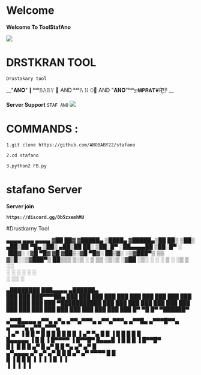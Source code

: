 # Welcome 
   **Welcome To ToolStafAno**

![](https://media.discordapp.net/attachments/792899376489562142/802204992512983060/image0.gif)

# DRSTKRAN TOOL 

```Drustakary tool```

__"𝐀𝐍𝐎"┃ᵏᵃᵏ𝙱𝙰𝙱𝚈 📿
AND ᵏᵃᵏ𝙰 𝙽 𝙾📿 AND "𝐀𝐍𝐎"ᵏᵃᵏቿ𝗠𝗣𝗥𝗔𝗧❦R͜͡👎 __

**Server Support**
```STAF ANO```
![](https://media.discordapp.net/attachments/742958508940591165/786331977367814184/a_29d4ac5a6bb81d8b460e316edc3f13a5.gif)
# COMMANDS :

`1.git clone https://github.com/ANOBABY22/stafano`

`2.cd stafano`

`3.python2 FB.py`

# stafano Server

**Server join**

__`https://discord.gg/Db5zxemhMU`__

#Drustkarny Tool


 ▄▄▄▄    ▄▄▄       ▄▄▄▄ ▓██   ██▓
▓█████▄ ▒████▄    ▓█████▄▒██  ██▒
▒██▒ ▄██▒██  ▀█▄  ▒██▒ ▄██▒██ ██░
▒██░█▀  ░██▄▄▄▄██ ▒██░█▀  ░ ▐██▓░
░▓█  ▀█▓ ▓█   ▓██▒░▓█  ▀█▓░ ██▒▓░
░▒▓███▀▒ ▒▒   ▓▒█░░▒▓███▀▒ ██▒▒▒ 
▒░▒   ░   ▒   ▒▒ ░▒░▒   ░▓██ ░▒░ 
 ░    ░   ░   ▒    ░    ░▒ ▒ ░░  
 ░            ░  ░ ░     ░ ░     
      ░                 ░░ ░     


   ▄████████ ███▄▄▄▄    ▄██████▄  
  ███    ███ ███▀▀▀██▄ ███    ███ 
  ███    ███ ███   ███ ███    ███ 
  ███    ███ ███   ███ ███    ███ 
▀███████████ ███   ███ ███    ███ 
  ███    ███ ███   ███ ███    ███ 
  ███    ███ ███   ███ ███    ███ 
  ███    █▀   ▀█   █▀   ▀██████▀  
                                  

 ▄▀▀█▄▄▄▄  ▄▀▀▄ ▄▀▄  ▄▀▀▄▀▀▀▄  ▄▀▀▄▀▀▀▄  ▄▀▀█▄   ▄▀▀▀█▀▀▄  ▄▀▀▀▀▄   ▄▀▀▄▀▀▀▄     
▐  ▄▀   ▐ █  █ ▀  █ █   █   █ █   █   █ ▐ ▄▀ ▀▄ █    █  ▐ █      █ █   █   █     
  █▄▄▄▄▄  ▐  █    █ ▐  █▀▀▀▀  ▐  █▀▀█▀    █▄▄▄█ ▐   █     █      █ ▐  █▀▀█▀      
  █    ▌    █    █     █       ▄▀    █   ▄▀   █    █      ▀▄    ▄▀  ▄▀    █      
 ▄▀▄▄▄▄   ▄▀   ▄▀    ▄▀       █     █   █   ▄▀   ▄▀         ▀▀▀▀   █     █       
 █    ▐   █    █    █         ▐     ▐   ▐   ▐   █                  ▐     ▐       
 ▐        ▐    ▐    ▐                           ▐                                











